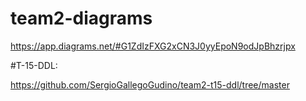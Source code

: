 # team2-diagrams

https://app.diagrams.net/#G1ZdIzFXG2xCN3J0yyEpoN9odJpBhzrjpx

#T-15-DDL:

https://github.com/SergioGallegoGudino/team2-t15-ddl/tree/master
